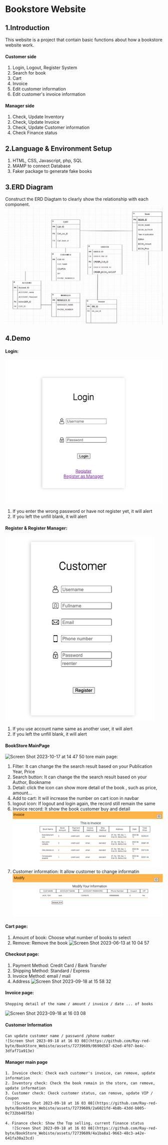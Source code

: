 # Bookstore Website
## 1.Introduction
This website is a project that contain basic functions about how a bookstore website work. 

#### Customer side 
 1. Login, Logout, Register System
 2. Search for book
 3. Cart
 4. Invoice
 5. Edit customer information
 6. Edit customer's invoice information

#### Manager side
 1. Check, Update Inventory
 2. Check, Update Invoice
 3. Check, Update Customer information
 4. Check Finance status

## 2.Language & Environment Setup
 1. HTML, CSS, Javascript, php, SQL
 2. MAMP to connect Database
 3. Faker package to generate fake books

## 3.ERD Diagram
   Construct the ERD Diagtam to clearly show the relationship with each component.
![ERD Diagram](demo_img/ERD.png)

## 4.Demo
#### Login:
![Login](demo_img/login.png)
 1. If you enter the wrong password or have not register yet, it will alert
 2. If you left the unfill blank, it will alert
#### Register & Register Manager:
![Login](demo_img/register.png)
 1. If you use account name same as another user, it will alert
 2. If you left the unfill blank, it will alert
#### BookStore MainPage
![Screen Shot 2023-10-17 at 14 47 50](https://github.com/Ray-red-byte/BookStore_Webiste/assets/72739609/f17809e9-05da-428b-b9a4-ffc789043d95)
tore main page:

 1. Filter: It can change the the search result based on your Publication Year, Price
 2. Search button: It can change the the search result based on your Author, Bookname
 3. Detail: click the icon can show more detail of the book , such as price, amount...
 4. Add to cart: It will increase the number on cart icon in navbar
 5. logout icon: If logout and login again, the record still remain the same
 6. Invoice record: It show the book customer buy and detail
    ![Customer Invoice](demo_img/cus_invoice.png)
 7. Customer information: It allow customer to change informatin
    ![Customer Information](demo_img/cus_info.png)


#### Cart page:
  1. Amount of book: Choose what number of books to select
  2. Remove: Remove the book
     ![Screen Shot 2023-06-13 at 10 04 57](https://github.com/Ray-red-byte/BookStore_Webiste/assets/72739609/9e19b49d-eae1-4aa6-9d0e-71fefba20398)

#### Checkout page:
   1. Payment Method: Credit Card / Bank Transfer
   2. Shipping Method: Standard / Express
   3. Invoice Method: email / mail
   4. Address
      ![Screen Shot 2023-09-18 at 15 58 32](https://github.com/Ray-red-byte/BookStore_Webiste/assets/72739609/5cebb0f1-39c3-4617-99ab-3034210a4174)

#### Invoice page:
    Shopping detail of the name / amount / invoice / date ... of books  
![Screen Shot 2023-09-18 at 16 03 08](https://github.com/Ray-red-byte/BookStore_Webiste/assets/72739609/2914a9b7-75ed-4e44-871f-f55d60c9b861)

#### Customer Information
    Can update customer name / password /phone number
    ![Screen Shot 2023-09-18 at 16 03 08](https://github.com/Ray-red-byte/BookStore_Webiste/assets/72739609/0690d587-62ed-4f07-be4c-3dfaf71a913e)

#### Manager main page
    1. Invoice check: Check each customer's invoice, can remove, update information
    2. Inventory check: Check the book remain in the store, can remove, update information
    3. Customer check: Ckeck customer status, can remove, update VIP / Coupon
       ![Screen Shot 2023-09-18 at 16 03 08](https://github.com/Ray-red-byte/BookStore_Webiste/assets/72739609/2a6021fd-4b8b-43dd-b005-0c732bb4875b)

    4. Finance check: Show the Top selling, current finance status
       ![Screen Shot 2023-09-18 at 16 03 08](https://github.com/Ray-red-byte/BookStore_Webiste/assets/72739609/4a1ba8a1-9663-48c3-a42e-641fa30a23cd)



    


